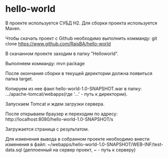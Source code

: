 # hello-world
В проекте используется СУБД H2.
Для сборки проекта используется Maven.

Чтобы скачать проект с Github необходимо выполнить комманду:
git clone https://www.github.com/RaisBA/hello-world

В скачанном проекте заходим в папку "Helloworld".

Выполняем комманду:
mvn package

После окончания сборки в текущей деректории должна появиться папка target. 

Копируем из нее фаил hello-world-1.0-SNAPSHOT.war в папку:
.../apache-tomcat/webapps(где '...' - путь к директории).

Запускаем Tomcat и ждем загрузки сервера.

После открываем браузер и переходим по адресу:
http://localhost:8080/hello-world-1.0-SNAPSHOT/s

Загружается страница с результатом.

Для изменения вывода в собранном проекте необходимо внести изменения в файл:
~/webapps/hello-world-1.0-SNAPSHOT/WEB-INF/test-data.sql (деплоенный на сервер проект, ~ - путь к серверу)
